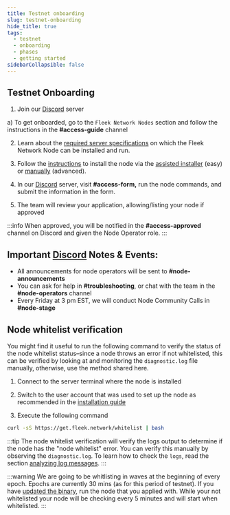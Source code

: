 ```yaml
---
title: Testnet onboarding
slug: testnet-onboarding
hide_title: true
tags:
  - testnet
  - onboarding
  - phases
  - getting started
sidebarCollapsible: false
---
```


## Testnet Onboarding

1. Join our [Discord](https://discord.gg/fleekxyz) server
    
  a) To get onboarded, go to the `Fleek Network Nodes` section and follow the instructions in the **#access-guide** channel

2. Learn about the [required server specifications](/docs/node/requirements) on which the Fleek Network Node can be installed and run.

3. Follow the [instructions](/docs/node/install) to install the node via the [assisted installer](/docs/node/install#assisted-installer) (easy) or [manually](/docs/node/install#manual-installation) (advanced).

4. In our [Discord](https://discord.gg/fleekxyz) server, visit **#access-form,** run the node commands, and submit the information in the form.

5. The team will review your application, allowing/listing your node if approved

:::info
When approved, you will be notified in the **#access-approved** channel on Discord and given the Node Operator role.
:::

## Important [Discord](https://discord.gg/fleekxyz) Notes & Events:

- All announcements for node operators will be sent to **#node-announcements**
- You can ask for help in **#troubleshooting**, or chat with the team in the **#node-operators** channel
- Every Friday at 3 pm EST, we will conduct Node Community Calls in **#node-stage**

## Node whitelist verification

You might find it useful to run the following command to verify the status of the node whitelist status–since a node throws an error if not whitelisted, this can be verified by looking at and monitoring the `diagnostic.log` file manually, otherwise, use the method shared here.

1) Connect to the server terminal where the node is installed

2) Switch to the user account that was used to set up the node as recommended in the [installation guide](/docs/node/install#create-a-user)

3) Execute the following command

```sh
curl -sS https://get.fleek.network/whitelist | bash
```

:::tip
The node whitelist verification will verify the logs output to determine if the node has the "node whitelist" error. You can verify this manually by observing the `diagnostic.log`. To learn how to check the `logs`, read the section [analyzing log messages](/docs/node/install#analyzing-log-messages).
:::

:::warning
We are going to be whitlisting in waves at the beginning of every epoch. Epochs are currently 30 mins (as for this period of testnet). If you have [updated the binary](/references/Lightning%20CLI/update-cli-from-source-code), run the node that you applied with. While your not whitelisted your node will be checking every 5 minutes and will start when whitelisted.
:::